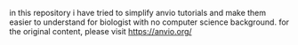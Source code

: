 in this repository i have tried to simplify anvio tutorials and make them easier to understand for biologist with no computer science background. for the original content, please visit https://anvio.org/
